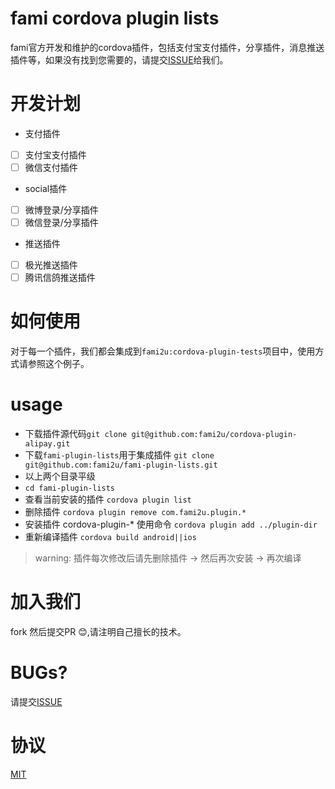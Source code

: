 # fami cordova plugin lists
fami官方开发和维护的cordova插件，包括支付宝支付插件，分享插件，消息推送插件等，如果没有找到您需要的，请提交[ISSUE](https://github.com/fami2u/fami-plugin-lists/issues)给我们。
# 开发计划
- 支付插件
- [ ] 支付宝支付插件
- [ ] 微信支付插件
- social插件
- [ ] 微博登录/分享插件
- [ ] 微信登录/分享插件
- 推送插件
- [ ] 极光推送插件
- [ ] 腾讯信鸽推送插件

# 如何使用
对于每一个插件，我们都会集成到`fami2u:cordova-plugin-tests`项目中，使用方式请参照这个例子。

# usage

- 下载插件源代码`git clone git@github.com:fami2u/cordova-plugin-alipay.git`
- 下载`fami-plugin-lists`用于集成插件 `git clone git@github.com:fami2u/fami-plugin-lists.git`
- 以上两个目录平级
- `cd fami-plugin-lists`
- 查看当前安装的插件 `cordova plugin list`
- 删除插件 `cordova plugin remove com.fami2u.plugin.*`
- 安装插件 cordova-plugin-* 使用命令  `cordova plugin add ../plugin-dir` 
- 重新编译插件 `cordova build android||ios`

> warning:
> 插件每次修改后请先删除插件 -> 然后再次安装 -> 再次编译

# 加入我们
fork 然后提交PR 😊,请注明自己擅长的技术。
# BUGs?
请提交[ISSUE](https://github.com/fami2u/fami-plugin-lists/issues)
# 协议
[MIT](http://opensource.org/licenses/MIT)




